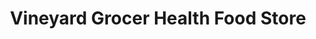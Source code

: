 ---
title: "Vineyard Grocer Health Food Store"
url: /tisbury-vineyard-haven/vineyard-grocer-health-food-store/
shop: health food
---